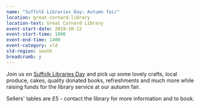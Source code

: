 ```yaml
---
name: "Suffolk Libraries Day: Autumn fair"
location: great-cornard-library
location-text: Great Cornard Library
event-start-date: 2019-10-12
event-start-time: 1000
event-end-time: 1400
event-category: sld
sld-region: south
breadcrumb: y
---
```


Join us on [Suffolk Libraries Day](/suffolk-libraries-day/) and pick up some lovely crafts, local produce, cakes, quality donated books, refreshments and much more while raising funds for the library service at our autumn fair.

Sellers' tables are £5 - contact the library for more information and to book.
